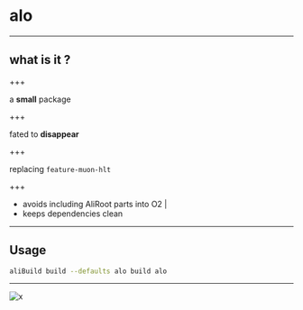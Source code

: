 # alo 

---

## what is it ? 

<i style="font-size: 2em" class="fa fa-long-arrow-down" aria-hidden="true"></i>

+++

a **small** package

+++

fated to **disappear**

+++

replacing `feature-muon-hlt` <i class="fa fa-leaf" aria-hidden="true"></i>

<!-- ![](http://res.cloudinary.com/apeinesec/image/upload/v1494091795/1494109701_git-branch_k9p3ui.svg) -->

+++

- avoids including AliRoot parts into O2 |
- keeps dependencies clean

---

## Usage

```bash
aliBuild build --defaults alo build alo
```

---

![x](http://res.cloudinary.com/apeinesec/image/upload/v1493978043/digit-inspector_j1edwy.svg)
